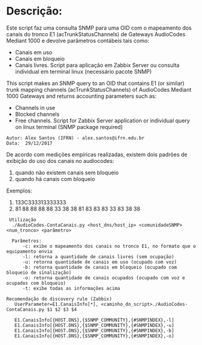 # Descrição:

Este script faz uma consulta SNMP para uma OID com o mapeamento dos canais do tronco E1 (acTrunkStatusChannels)
de Gateways AudioCodes Mediant 1000 e devolve parâmetros contábeis tais como:
   * Canais em uso
   * Canais em bloqueio
   * Canais livres.
Script para aplicação em Zabbix Server ou consulta individual em terminal linux (necessário pacote SNMP)

This script makes an SNMP query to an OID that contains E1 (or similar) trunk mapping channels (acTrunkStatusChannels)
of AudioCodes Mediant 1000 Gateways and returns accounting parameters such as:
* Channels in use
* Blocked channels
* Free channels.
Script for Zabbix Server application or individual query on linux terminal (SNMP package required)

```
Autor: Alex Santos (IFRN) - alex.santos@ifrn.edu.br
Data:  29/12/2017
```

De acordo com medições empíricas realizadas, existem dois padrões de exibição do uso dos canais no audiocodes:
   1. quando não existem canais sem bloqueio
   2. quando há canais com bloqueio
	 
 Exemplos: 
   1. 133C333313333333
   2. 81 88 88 88 88 33 38 38 81 83 83 83 33 83 38 38
   
```
 Utilização
  ./AudioCodes-ContaCanais.py <host_dns/host_ip> <comunidadeSNMP> <num_tronco> <parâmetro>

  Parâmetros:
      -c: exibe o mapeamento dos canais no tronco E1, no formato que o equipamento envia
      -l: retorna a quantidade de canais livres (sem ocupação)
      -u: retorna quantidade de canais em uso (ocupado com voz)
      -b: retorna quantidade de canais em bloqueio (ocupado com bloqueio de sinalização)
      -o: retorna quantidade de canais ocupados (ocupado com voz e ocupados com bloqueio)
      -t: exibe todas as informações acima

Recomendação de discovery rule (Zabbix)
   UserParameter=E1.CanaisInfo[*], <caminho_do_script>./AudioCodes-ContaCanais.py $1 $2 $3 $4

   E1.CanaisInfo[{HOST.DNS},{$SNMP_COMMUNITY},{#SNMPINDEX},-l]
   E1.CanaisInfo[{HOST.DNS},{$SNMP_COMMUNITY},{#SNMPINDEX},-u]
   E1.CanaisInfo[{HOST.DNS},{$SNMP_COMMUNITY},{#SNMPINDEX},-b]
   E1.CanaisInfo[{HOST.DNS},{$SNMP_COMMUNITY},{#SNMPINDEX},-o]
```
